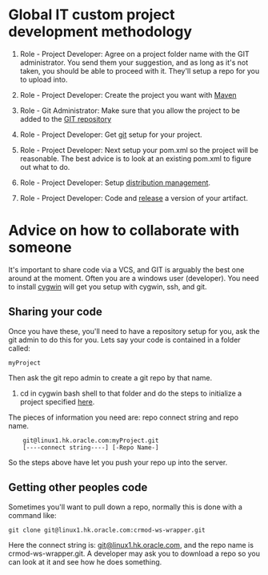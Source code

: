 # Global IT custom project development methodology

1. Role - Project Developer: Agree on a project folder name with the
GIT administrator.  You send them your suggestion, and as long as it's
not taken, you should be able to proceed with it.  They'll setup a
repo for you to upload into.

2. Role - Project Developer: Create the project you want with
[Maven](/maven.html#createProject)

3. Role - Git Administrator: Make sure that you allow the project to
be added to the [GIT repository](/training/git.html#addingProjects)

4. Role - Project Developer: Get [git](/training/git.html#initialize)
setup for your project.

4. Role - Project Developer: Next setup your pom.xml so the project
will be reasonable.  The best advice is to look at an existing pom.xml
to figure out what to do.

5. Role - Project Developer: Setup [distribution
management](/maven.html#distributionManagement).



7. Role - Project Developer: Code and [release](/maven.html#release) a version of your artifact.


# Advice on how to collaborate with someone

It's important to share code via a VCS, and GIT is arguably the best
one around at the moment.  Often you are a windows user (developer).
You need to install [cygwin](/secure.html#WindowsLinuxOSX) will get
you setup with cygwin, ssh, and git.

## Sharing your code

Once you have these, you'll need to have a repository setup for you,
ask the git admin to do this for you.  Lets say your code is contained
in a folder called: 

    myProject

Then ask the git repo admin to create a git repo by that name.

1. cd in cygwin bash shell to that folder and do the steps to
initialize a project specified [here](/training/git.html#initialize).

The pieces of information you need are: repo connect string and repo
name.

        git@linux1.hk.oracle.com:myProject.git
        [----connect string----] [-Repo Name-]

So the steps above have let you push your repo up into the server.

<a name="getCode"></a>

## Getting other peoples code

Sometimes you'll want to pull down a repo, normally this is done with
a command like:

    git clone git@linux1.hk.oracle.com:crmod-ws-wrapper.git

Here the connect string is: git@linux1.hk.oracle.com, and the repo
name is crmod-ws-wrapper.git.  A developer may ask you to download a
repo so you can look at it and see how he does something.
